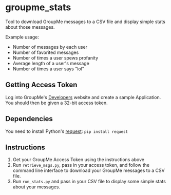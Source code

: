groupme_stats
=============

Tool to download GroupMe messages to a CSV file and display simple stats about those messages.

Example usage:
- Number of messages by each user
- Number of favorited messages
- Number of times a user spews profanity
- Average length of a user's message
- Number of times a user says "lol"

Getting Access Token
--------------
Log into GroupMe's <a href="https://dev.groupme.com">Developers</a> website and create a sample Application. You should then be given a 32-bit access token.

Dependencies
--------------
You need to install Python's <a href="http://docs.python-requests.org/en/latest/">request</a>: ```pip install request```

Instructions
--------------
1) Get your GroupMe Access Token using the instructions above
2) Run ```retrieve_msgs.py```, pass in your access token, and follow the command line interface to download your GroupMe messages to a CSV file.
3) Run ```run_stats.py``` and pass in your CSV file to display some simple stats about your messages.
